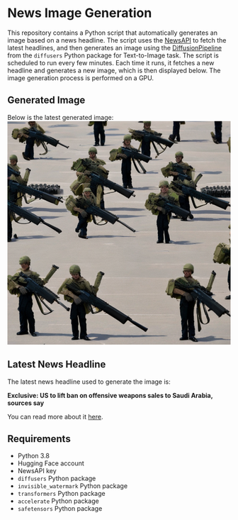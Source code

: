 # News Image Generation
This repository contains a Python script that automatically generates an image based on a news headline. The script uses the [NewsAPI](https://newsapi.org/) to fetch the latest headlines, and then generates an image using the [DiffusionPipeline](https://github.com/huggingface/diffusers) from the `diffusers` Python package for Text-to-Image task.
The script is scheduled to run every few minutes. Each time it runs, it fetches a new headline and generates a new image, which is then displayed below. The image generation process is performed on a GPU.

## Generated Image
Below is the latest generated image:
![Generated Image](image.png)

## Latest News Headline
The latest news headline used to generate the image is:

**Exclusive: US to lift ban on offensive weapons sales to Saudi Arabia, sources say**

You can read more about it [here](https://news.google.com/rss/articles/CBMipAFBVV95cUxQSFJJaTI2SmtZSmp6T2JTdUlrb1JGbnl0OVhNcFl1eE9jeHZJb1pqcXhlVlNUY2R1OTQteGZOdUM0c0JoQUlhWW9FeWJQS1p2bmNRNzZ3NUZ1SUhsa1U4aVY0VWRiZl9ZU0Y4REFjenJscmVBMGdnRzFScS1USGdyMGg3TGlkVjBnSUZYaThPcTg1NGJBeVRfdVAxT0stV2dDVXpFdw?oc=5).

## Requirements
- Python 3.8
- Hugging Face account
- NewsAPI key
- `diffusers` Python package
- `invisible_watermark` Python package
- `transformers` Python package
- `accelerate` Python package
- `safetensors` Python package
